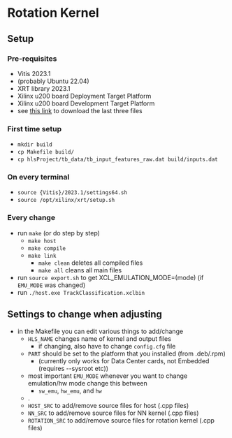 # Rotation Kernel

## Setup

### Pre-requisites

- Vitis 2023.1
- (probably Ubuntu 22.04)
- XRT library 2023.1
- Xilinx u200 board Deployment Target Platform
- Xilinx u200 board Development Target Platform
- see [this link](https://www.xilinx.com/products/boards-and-kits/alveo/u200.html#gettingStarted) to download the last three files

### First time setup

- `mkdir build`
- `cp Makefile build/`
- `cp hlsProject/tb_data/tb_input_features_raw.dat build/inputs.dat`

### On every terminal

- `source {Vitis}/2023.1/settings64.sh`
- `source /opt/xilinx/xrt/setup.sh`

### Every change

- run `make` (or do step by step)
  - `make host`
  - `make compile`
  - `make link`
    - `make clean` deletes all compiled files
    - `make all` cleans all main files
- run `source export.sh` to get XCL_EMULATION_MODE=(mode) (if `EMU_MODE` was changed)
- run `./host.exe TrackClassification.xclbin`

## Settings to change when adjusting

- in the Makefile you can edit various things to add/change
  - `HLS_NAME` changes name of kernel and output files
    - if changing, also have to change `config.cfg` file
  - `PART` should be set to the platform that you installed (from .deb/.rpm)
    - (currently only works for Data Center cards, not Embedded (requires --sysroot etc))
  - most important `EMU_MODE` whenever you want to change emulation/hw mode change this between
    - `sw_emu`, `hw_emu`, and `hw`
  - .
  - `HOST_SRC` to add/remove source files for host (.cpp files)
  - `NN_SRC` to add/remove source files for NN kernel (.cpp files)
  - `ROTATION_SRC` to add/remove source files for rotation kernel (.cpp files)
